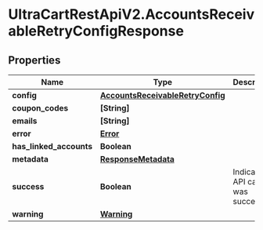 # UltraCartRestApiV2.AccountsReceivableRetryConfigResponse

## Properties

Name | Type | Description | Notes
------------ | ------------- | ------------- | -------------
**config** | [**AccountsReceivableRetryConfig**](AccountsReceivableRetryConfig.md) |  | [optional] 
**coupon_codes** | **[String]** |  | [optional] 
**emails** | **[String]** |  | [optional] 
**error** | [**Error**](Error.md) |  | [optional] 
**has_linked_accounts** | **Boolean** |  | [optional] 
**metadata** | [**ResponseMetadata**](ResponseMetadata.md) |  | [optional] 
**success** | **Boolean** | Indicates if API call was successful | [optional] 
**warning** | [**Warning**](Warning.md) |  | [optional] 


